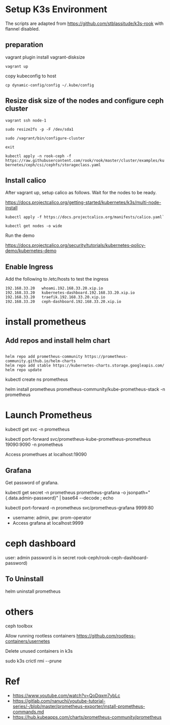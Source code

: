 # Setup K3s Environment

The scripts are adapted from https://github.com/stblassitude/k3s-rook with flannel  disabled.


## preparation

vagrant plugin install vagrant-disksize

```
vagrant up 
```

copy kubeconfig to host

```
cp dynamic-config/config ~/.kube/config
```

## Resize disk size of the nodes and configure ceph cluster



```
vagrant ssh node-1

sudo resize2fs -p -F /dev/sda1

sudo /vagrant/bin/configure-cluster

exit
```

`kubectl apply -n rook-ceph -f https://raw.githubusercontent.com/rook/rook/master/cluster/examples/kubernetes/ceph/csi/cephfs/storageclass.yaml`


## Install calico 

After vagrant up, setup calico as follows. Wait for the nodes to be ready.

https://docs.projectcalico.org/getting-started/kubernetes/k3s/multi-node-install

```
kubectl apply -f https://docs.projectcalico.org/manifests/calico.yaml`

kubectl get nodes -o wide
```


Run the demo

https://docs.projectcalico.org/security/tutorials/kubernetes-policy-demo/kubernetes-demo


## Enable Ingress

Add the following to /etc/hosts to test the ingress

```
192.168.33.20   whoami.192.168.33.20.xip.io
192.168.33.20   kubernetes-dashboard.192.168.33.20.xip.io
192.168.33.20   traefik.192.168.33.20.xip.io
192.168.33.20   ceph-dashboard.192.168.33.20.xip.io
```

# install prometheus

## Add repos and install helm chart
```

helm repo add prometheus-community https://prometheus-community.github.io/helm-charts
helm repo add stable https://kubernetes-charts.storage.googleapis.com/
helm repo update

```

kubectl create ns prometheus

helm install prometheus prometheus-community/kube-prometheus-stack -n prometheus


# Launch Prometheus

kubectl get svc -n prometheus

kubectl port-forward svc/prometheus-kube-prometheus-prometheus 19090:9090 -n prometheus

Access promethues at localhost:19090

## Grafana

Get password of grafana.

 kubectl get secret -n prometheus prometheus-grafana -o jsonpath="{.data.admin-password}" | base64 --decode ; echo

kubectl port-forward  -n prometheus  svc/prometheus-grafana 9999:80 


- username: admin, pw: prom-operator
- Access grafana at localhost:9999

# ceph dashboard

user: admin
password is in secret rook-ceph/rook-ceph-dashboard-password)


## To Uninstall

helm uninstall prometheus

# others
ceph toolbox

Allow running rootless containers
https://github.com/rootless-containers/usernetes


Delete unused containers in k3s

sudo k3s crictl rmi --prune


# Ref

- https://www.youtube.com/watch?v=QoDqxm7ybLc
- https://gitlab.com/nanuchi/youtube-tutorial-series/-/blob/master/prometheus-exporter/install-prometheus-commands.md
- https://hub.kubeapps.com/charts/prometheus-community/prometheus

